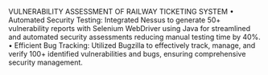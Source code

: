 VULNERABILITY ASSESSMENT OF RAILWAY TICKETING SYSTEM 
• Automated Security Testing: Integrated Nessus to generate 50+ vulnerability reports with Selenium WebDriver using Java for 
streamlined and automated security assessments reducing manual testing time by 40%. 
• Efficient Bug Tracking: Utilized Bugzilla to effectively track, manage, and verify 100+ identified vulnerabilities and bugs, ensuring 
comprehensive         security management. 
